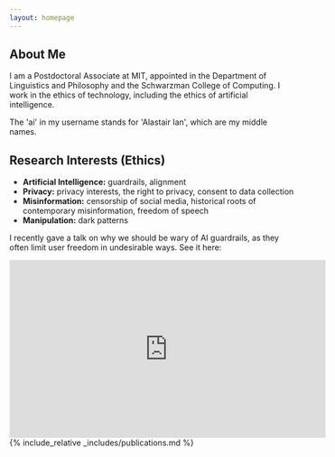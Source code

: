 ```yaml
---
layout: homepage
---
```


## About Me

I am a Postdoctoral Associate at MIT, appointed in the Department of Linguistics and Philosophy and the Schwarzman College of Computing. I work in the ethics of technology, including the ethics of artificial intelligence.

The 'ai' in my username stands for 'Alastair Ian', which are my middle names.

## Research Interests (Ethics)

- **Artificial Intelligence:** guardrails, alignment
- **Privacy:** privacy interests, the right to privacy, consent to data collection
- **Misinformation:** censorship of social media, historical roots of contemporary misinformation, freedom of speech
- **Manipulation:** dark patterns

I recently gave a talk on why we should be wary of AI guardrails, as they often limit user freedom in undesirable ways. See it here:

<iframe width="560" height="315" src="https://www.youtube.com/embed/Jh3anF3GYXU?si=PATY7jSkf-pw5yII" title="YouTube video player" frameborder="0" allow="accelerometer; autoplay; clipboard-write; encrypted-media; gyroscope; picture-in-picture; web-share" referrerpolicy="strict-origin-when-cross-origin" allowfullscreen></iframe>
<br>
{% include_relative _includes/publications.md %}

